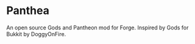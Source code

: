 Panthea
============

An open source Gods and Pantheon mod for Forge.
Inspired by Gods for Bukkit by DoggyOnFire.